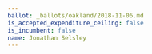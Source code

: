 ```yaml
---
ballot: _ballots/oakland/2018-11-06.md
is_accepted_expenditure_ceiling: false
is_incumbent: false
name: Jonathan Selsley
---
```


